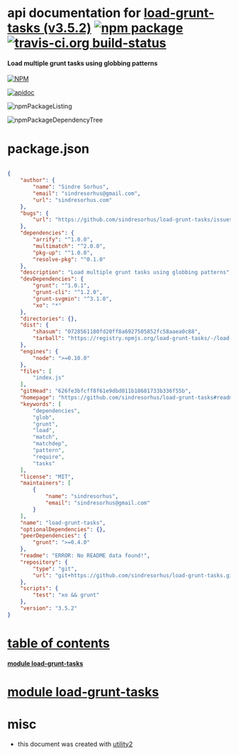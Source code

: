 # api documentation for  [load-grunt-tasks (v3.5.2)](https://github.com/sindresorhus/load-grunt-tasks#readme)  [![npm package](https://img.shields.io/npm/v/npmdoc-load-grunt-tasks.svg?style=flat-square)](https://www.npmjs.org/package/npmdoc-load-grunt-tasks) [![travis-ci.org build-status](https://api.travis-ci.org/npmdoc/node-npmdoc-load-grunt-tasks.svg)](https://travis-ci.org/npmdoc/node-npmdoc-load-grunt-tasks)
#### Load multiple grunt tasks using globbing patterns

[![NPM](https://nodei.co/npm/load-grunt-tasks.png?downloads=true)](https://www.npmjs.com/package/load-grunt-tasks)

[![apidoc](https://npmdoc.github.io/node-npmdoc-load-grunt-tasks/build/screenCapture.buildNpmdoc.browser.%2Fhome%2Ftravis%2Fbuild%2Fnpmdoc%2Fnode-npmdoc-load-grunt-tasks%2Ftmp%2Fbuild%2Fapidoc.html.png)](https://npmdoc.github.io/node-npmdoc-load-grunt-tasks/build/apidoc.html)

![npmPackageListing](https://npmdoc.github.io/node-npmdoc-load-grunt-tasks/build/screenCapture.npmPackageListing.svg)

![npmPackageDependencyTree](https://npmdoc.github.io/node-npmdoc-load-grunt-tasks/build/screenCapture.npmPackageDependencyTree.svg)



# package.json

```json

{
    "author": {
        "name": "Sindre Sorhus",
        "email": "sindresorhus@gmail.com",
        "url": "sindresorhus.com"
    },
    "bugs": {
        "url": "https://github.com/sindresorhus/load-grunt-tasks/issues"
    },
    "dependencies": {
        "arrify": "^1.0.0",
        "multimatch": "^2.0.0",
        "pkg-up": "^1.0.0",
        "resolve-pkg": "^0.1.0"
    },
    "description": "Load multiple grunt tasks using globbing patterns",
    "devDependencies": {
        "grunt": "^1.0.1",
        "grunt-cli": "^1.2.0",
        "grunt-svgmin": "^3.1.0",
        "xo": "*"
    },
    "directories": {},
    "dist": {
        "shasum": "0728561180fd20ff8a6927505852fc58aaea0c88",
        "tarball": "https://registry.npmjs.org/load-grunt-tasks/-/load-grunt-tasks-3.5.2.tgz"
    },
    "engines": {
        "node": ">=0.10.0"
    },
    "files": [
        "index.js"
    ],
    "gitHead": "626fe3bfcff8f61e9dbd011b18681733b336f55b",
    "homepage": "https://github.com/sindresorhus/load-grunt-tasks#readme",
    "keywords": [
        "dependencies",
        "glob",
        "grunt",
        "load",
        "match",
        "matchdep",
        "pattern",
        "require",
        "tasks"
    ],
    "license": "MIT",
    "maintainers": [
        {
            "name": "sindresorhus",
            "email": "sindresorhus@gmail.com"
        }
    ],
    "name": "load-grunt-tasks",
    "optionalDependencies": {},
    "peerDependencies": {
        "grunt": ">=0.4.0"
    },
    "readme": "ERROR: No README data found!",
    "repository": {
        "type": "git",
        "url": "git+https://github.com/sindresorhus/load-grunt-tasks.git"
    },
    "scripts": {
        "test": "xo && grunt"
    },
    "version": "3.5.2"
}
```



# <a name="apidoc.tableOfContents"></a>[table of contents](#apidoc.tableOfContents)

#### [module load-grunt-tasks](#apidoc.module.load-grunt-tasks)



# <a name="apidoc.module.load-grunt-tasks"></a>[module load-grunt-tasks](#apidoc.module.load-grunt-tasks)



# misc
- this document was created with [utility2](https://github.com/kaizhu256/node-utility2)
